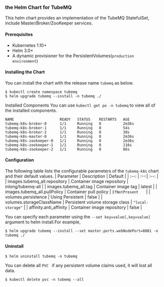 ### the Helm Chart for TubeMQ
This helm chart provides an implementation of the TubeMQ StatefulSet, include Master/Broker/ZooKeeper services.

#### Prerequisites
- Kubernetes 1.10+
- Helm 3.0+
- A dynamic provisioner for the PersistentVolumes(`production environment`)

#### Installing the Chart
You can install the chart with the release name `tubemq`  as below.
```
$ kubectl create namespace tubemq
$ helm upgrade tubemq --install -n tubemq ./
```
Installed Components
You can use `kubectl get po -n tubemq`  to view all of the installed components.
```
NAME                     READY   STATUS    RESTARTS   AGE
tubemq-k8s-broker-0      1/1     Running   0          2m36s
tubemq-k8s-broker-1      1/1     Running   0          54s
tubemq-k8s-broker-2      1/1     Running   0          30s
tubemq-k8s-master-0      1/1     Running   0          2m36s
tubemq-k8s-zookeeper-0   1/1     Running   0          2m36s
tubemq-k8s-zookeeper-1   1/1     Running   0          116s
tubemq-k8s-zookeeper-2   1/1     Running   0          86s
```
#### Configuration
The following table lists the configurable parameters of the `tubemq-k8s` chart and their default values.
| Parameter | Description | Default |
| :--: | :--:| :--: |
| images.tubemq_all.repository  | Container image repository |  inlong/tubemq-all   |
| images.tubemq_all.tag | Container image tag |  latest   |
| images.tubemq_all.pullPolicy | Container pull policy | `IfNotPresent   ` |
| volumes.persistence  | Using  Persistent  |  false   |
| volumes.storageClassName | Persistent volume storage class | `"local-storage"` |
| affinity.anti_affinity | Container image repository |  false   |

You can specify each parameter using the `--set key=value[,key=value]` argument to helm install.For example,
```
$ helm upgrade tubemq --install --set master.ports.webNodePort=8081 -n tubemq ./
```

#### Uninstall
```
$ helm uninstall tubemq -n tubemq
```
You can delete all `PVC ` if  any persistent volume claims used, it will lost all data.
```
$ kubectl delete pvc -n tubemq --all
```